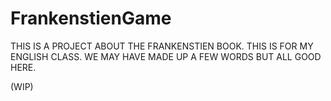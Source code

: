 # FrankenstienGame

THIS IS A PROJECT ABOUT THE FRANKENSTIEN BOOK. THIS IS FOR MY ENGLISH CLASS. WE MAY HAVE MADE UP A FEW WORDS BUT ALL GOOD HERE.

(WIP)
